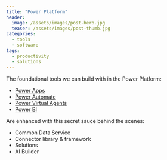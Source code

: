 ```yaml
---
title: "Power Platform"
header:
  image: /assets/images/post-hero.jpg
  teaser: /assets/images/post-thumb.jpg
categories:
  - tools
  - software
tags:
  - productivity
  - solutions
---
```


The foundational tools we can build with in the Power Platform:

- [Power Apps](https://powerapps.microsoft.com)
- [Power Automate](https://flow.microsoft.com)
- [Power Virtual Agents](https://powerva.microsoft.com)
- [Power BI](https://powerbi.microsoft.com)

Are enhanced with this secret sauce behind the scenes:

- Common Data Service
- Connector library & framework
- Solutions
- AI Builder
